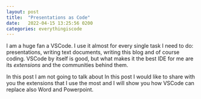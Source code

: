 ```yaml
---
layout: post
title:  "Presentations as Code"
date:   2022-04-15 13:25:56 0200
categories: everythingiscode
---
```


I am a huge fan a VSCode. I use it almost for every single task I need to do: presentations, writing text documents, writing this blog and of course coding. VSCode by itself is good, but what makes it the best IDE for me are its *extensions* and the communities behind them.

In this post I am not going to talk about 
In this post I would like to share with you the extensions that I use the most and I will show you how VSCode can replace also Word and Powerpoint.
